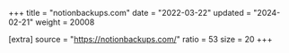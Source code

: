 +++
title = "notionbackups.com"
date = "2022-03-22"
updated = "2024-02-21"
weight = 20008

[extra]
source = "https://notionbackups.com/"
ratio = 53
size = 20
+++
